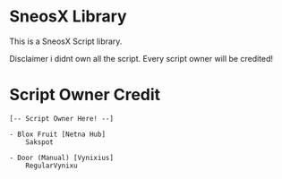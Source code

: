 # SneosX Library
This is a SneosX Script library.

Disclaimer i didnt own all the script. Every script owner will be credited!

# Script Owner Credit
```
[-- Script Owner Here! --]

- Blox Fruit [Netna Hub]
    Sakspot

- Door (Manual) [Vynixius]
    RegularVynixu
 
```

